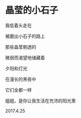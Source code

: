 # 晶莹的小石子

我低着头走在

被磨出小石子的路上

那些晶莹剔透的

微弱而渴望地储藏着

夕阳和灯光

在漫长的黑夜中

它们全都一样

姐姐，是你让我生活在充沛的阳光里

2017.4.25

